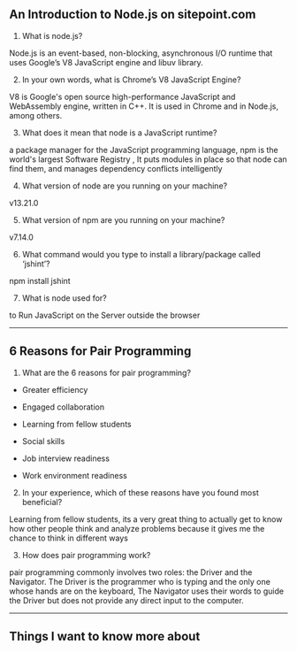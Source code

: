 ## An Introduction to Node.js on sitepoint.com

1. What is node.js?

Node.js is an event-based, non-blocking, asynchronous I/O runtime that uses Google’s V8 JavaScript engine and libuv library.

2. In your own words, what is Chrome’s V8 JavaScript Engine?

V8 is Google's open source high-performance JavaScript and WebAssembly engine, written in C++. It is used in Chrome and in Node.js, among others.

3. What does it mean that node is a JavaScript runtime?

a package manager for the JavaScript programming language, npm is the world's largest Software Registry , It puts modules in place so that node can find them, and manages dependency conflicts intelligently

4. What version of node are you running on your machine?

v13.21.0

5. What version of npm are you running on your machine?

v7.14.0

6. What command would you type to install a library/package called ‘jshint’?

npm install jshint


7. What is node used for?

to Run JavaScript on the Server outside the browser

***

## 6 Reasons for Pair Programming

1. What are the 6 reasons for pair programming?


* Greater efficiency

* Engaged collaboration

* Learning from fellow students

* Social skills

* Job interview readiness

* Work environment readiness


2. In your experience, which of these reasons have you found most beneficial?

Learning from fellow students, its a very great thing to actually get to know how other people think and analyze problems because it gives me the chance to think in different ways


3. How does pair programming work?

pair programming commonly involves two roles: the Driver and the Navigator.
The Driver is the programmer who is typing and the only one whose hands are on the keyboard, The Navigator uses their words to guide the Driver but does not provide any direct input to the computer.

***
## Things I want to know more about


